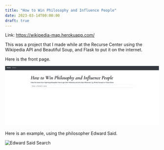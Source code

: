 ```yaml
---
title: "How to Win Philosophy and Influence People"
date: 2023-03-14T00:00:00
draft: true
---
```


Link: https://wikipedia-map.herokuapp.com/

This was a project that I made while at the Recurse Center using the Wikipedia API and Beautiful Soup, and Flask to put it on the internet. 

Here is the front page.

![Frontpage](/static/frontpage.png)

Here is an example, using the philosopher Edward Said.

![Edward Said Search](/static/edward_said_search.png)